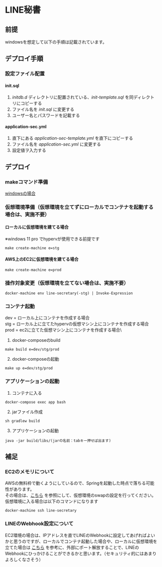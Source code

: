 # LINE秘書
## 前提
windowsを想定して以下の手順は記載されています。
## デプロイ手順
### 設定ファイル配置
#### init.sql
1. *initdb.d* ディレクトリに配置されている、*init-template.sql* を同ディレクトリにコピーする
2. ファイル名を *init.sql* に変更する
3. ユーザー名とパスワードを記載する

#### application-sec.yml
1. 直下にある *application-sec-template.yml* を直下にコピーする
2. ファイル名を *application-sec.yml* に変更する
3. 設定値ヲ入力する

## デプロイ
### makeコマンド準備
[windowsの場合](https://zenn.dev/genki86web/articles/6e61c167fbe926)

### 仮想環境準備（仮想環境を立てずにローカルでコンテナを起動する場合は、実施不要）
#### ローカルに仮想環境を建てる場合
※windows 11 pro でhypervが使用できる前提です
```
make create-machine e=stg
```

#### AWS上のEC2に仮想環境を建てる場合
```
make create-machine e=prod
```

### 操作対象変更（仮想環境を立てない場合は、実施不要）
```
docker-machine env line-secretary(-stg) | Invoke-Expression
```

### コンテナ起動
dev = ローカル上にコンテナを作成する場合\
stg = ローカル上に立てたhypervの仮想マシン上にコンテナを作成する場合\
prod = ec2に立てた仮想マシン上にコンテナを作成する場合\
1. docker-composeのbuild
```
make build e=dev/stg/prod
```
2. docker-composeの起動
```
make up e=dev/stg/prod
```

### アプリケーションの起動
1. コンテナに入る
```
docker-compose exec app bash
```
2. jarファイル作成
```
sh gradlew build
```
3. アプリケーションの起動
```
java -jar build/libs/(jarの名前：tabキー押せば出ます)
```

## 補足
### EC2のメモリについて
AWSの無料枠で動くようにしているので、Springを起動した時点で落ちる可能性があります。\
その場合は、[こちら](https://karakunphoto.com/development/server/1218/) を参照にして、仮想環境のswapの設定を行ってください。\
仮想環境に入る場合は以下のコマンドになります
```
docker-machine ssh line-secretary
```

### LINEのWebhook設定について
EC2環境の場合は、IPアドレスを直でLINEのWebhookに設定してあげればよいかと思うのですが、ローカルでコンテナ起動した場合や、ローカルに仮想環境を立てた場合は [こちら](https://qiita.com/Esfahan/items/74e71edfe17d9935d47e) を参考に、外部にポート解放することで、LINEのWebhookにひっかけることができるかと思います。（セキュリティ的にはあまりよろしくなさそう）